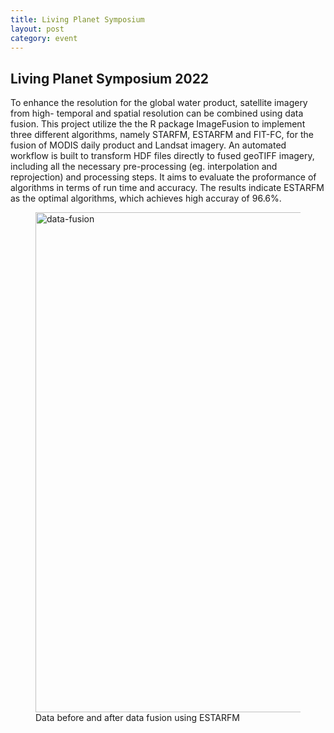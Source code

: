 ```yaml
---
title: Living Planet Symposium
layout: post
category: event
---
```


## Living Planet Symposium 2022

To enhance the resolution for the global water product, satellite imagery from high- temporal and spatial resolution can be combined using data fusion. This project utilize the the R package ImageFusion to implement three different algorithms, namely STARFM, ESTARFM and FIT-FC, for the fusion of MODIS daily product and Landsat imagery. An automated workflow is built to transform HDF files directly to fused geoTIFF imagery, including all the necessary pre-processing (eg. interpolation and reprojection) and processing steps. It aims to evaluate the proformance of algorithms in terms of run time and accuracy. The results indicate ESTARFM as the optimal algorithms, which achieves high accuray of 96.6%.

<figure>
	<img src="{{ 'assets/images/fusion.png' | relative_url }}" alt="data-fusion"  width="800" />
	<figcaption>Data before and after data fusion using ESTARFM</figcaption>
</figure>